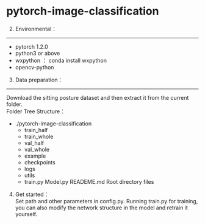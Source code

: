 # pytorch-image-classification

2. Environmental：
-----
* pytorch 1.2.0
* python3 or above
* wxpython ： conda install wxpython
* opencv-python  

3. Data preparation：    
-----
Download the sitting posture dataset and then extract it from the current folder.  
Folder Tree Structure：  
* ./pytorch-image-classification
    * train_half
    * train_whole
    * val_half
    * val_whole
    * example
    * checkpoints
    * logs
    * utils
    * train.py Model.py READEME.md Root directory files  

4. Get started：  
Set path and other parameters in config.py. 
Running train.py for training, you can also modify the network structure in the model and retrain it yourself.




